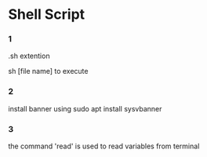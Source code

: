 # Shell Script

<h3>1</h3>
.sh extention

sh [file name] to execute 

<h3>2</h3>
install banner using 
	sudo apt install sysvbanner

<h3>3</h3>
the command 'read' is used to read variables from terminal
